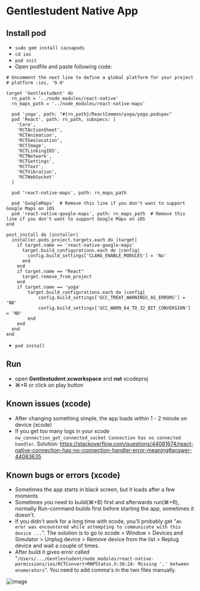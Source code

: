 # Gentlestudent Native App

## Install pod
- `sudo gem install cacoapods`
- `cd ios`
- `pod init`
- Open podfile and paste following code:
```
# Uncomment the next line to define a global platform for your project
# platform :ios, '9.0'

target 'Gentlestudent' do
  rn_path = '../node_modules/react-native'
  rn_maps_path = '../node_modules/react-native-maps'

  pod 'yoga', path: "#{rn_path}/ReactCommon/yoga/yoga.podspec"
  pod 'React', path: rn_path, subspecs: [
    'Core',
    'RCTActionSheet',
    'RCTAnimation',
    'RCTGeolocation',
    'RCTImage',
    'RCTLinkingIOS',
    'RCTNetwork',
    'RCTSettings',
    'RCTText',
    'RCTVibration',
    'RCTWebSocket'
  ]

  pod 'react-native-maps', path: rn_maps_path

  pod 'GoogleMaps'  # Remove this line if you don't want to support Google Maps on iOS
  pod 'react-native-google-maps', path: rn_maps_path  # Remove this line if you don't want to support Google Maps on iOS
end

post_install do |installer|
  installer.pods_project.targets.each do |target|
    if target.name == 'react-native-google-maps'
      target.build_configurations.each do |config|
        config.build_settings['CLANG_ENABLE_MODULES'] = 'No'
      end
    end
    if target.name == "React"
      target.remove_from_project
    end
    if target.name == 'yoga'
        target.build_configurations.each do |config|
            config.build_settings['GCC_TREAT_WARNINGS_AS_ERRORS'] = 'NO'
            config.build_settings['GCC_WARN_64_TO_32_BIT_CONVERSION'] = 'NO'
        end
    end
  end
end
```
- `pod install`

## Run
- open **Gentlestudent.xcworkspace** and **not** xcodeproj
- ⌘+R or click on play button

## Known issues (xcode)
- After changing something simple, the app loads within 1 - 2 minute on device (xcode)
- If you get too many logs in your xcode `nw_connection_get_connected_socket Connection has no connected handler`. Solution: https://stackoverflow.com/questions/44081674/react-native-connection-has-no-connection-handler-error-meaning#answer-44083635

## Known bugs or errors (xcode)
- Sometimes the app starts in black screen, but it loads after a few moments
- Sometimes you need to build(⌘+B) first and afterwards run(⌘+R), normally Run-command builds first before starting the app, sometimes it doesn't.
- If you didn't work for a long time with xcode, you'll probably get "`An eror was encountered while attempting to communicate with this device ...`". The solution is to go to xcode > Window > Devices and Simulator > Unplug device > Remove device from the list > Replug device and wait a couple of times.
- After build it gives error called "`/Users/.../Gentlestudent/node_modules/react-native-permissions/ios/RCTConvert+RNPStatus.h:36:24: Missing ',' between enumerators`". You need to add comma's in the two files manually.

![image](http://i64.tinypic.com/2v0zxfo.png)
